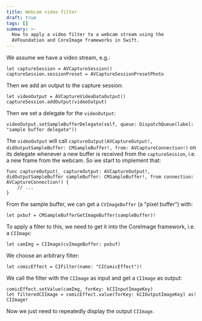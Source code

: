 ```yaml
---
title: Webcam video filter
draft: true
tags: []
summary: >-
  How to apply a video filter to a webcam stream using the
  AVFoundation and CoreImage frameworks in Swift.
---
```


We assume we have a video stream, e.g.:

```
let captureSession = AVCaptureSession()
captureSession.sessionPreset = AVCaptureSessionPresetPhoto
```

Then we add an output to the capture session:

```
let videoOutput = AVCaptureVideoDataOutput()
captureSession.addOutput(videoOutput)
```

Then we set a delegate for the `videoOutput`:

```
videoOutput.setSampleBufferDelegate(self, queue: DispatchQueue(label: "sample buffer delegate"))
```

The `videoOutput` will call
`captureOutput(AVCaptureOutput!, didOutputSampleBuffer: CMSampleBuffer!, from: AVCaptureConnection!)`
on its delegate whenever a new buffer is received from the `captureSession`,
i.e. a new frame from the webcam.
So we start to implement that:

```
func captureOutput(_ captureOutput: AVCaptureOutput!, didOutputSampleBuffer sampleBuffer: CMSampleBuffer!, from connection: AVCaptureConnection!) {
    // ...
}
```

From the sample buffer, we can get a `CVImageBuffer` (a "pixel buffer") with:

```
let pxbuf = CMSampleBufferGetImageBuffer(sampleBuffer)!
```

To apply a filter to this, we need to get it into the CoreImage framework, i.e. a `CIImage`:

```
let camImg = CIImage(cvImageBuffer: pxbuf)
```

We choose an arbitrary filter:

```
let comicEffect = CIFilter(name: "CIComicEffect")!
```

We call the filter with the `CIImage` as input and get a `CIImage` as output:

```
comicEffect.setValue(camImg, forKey: kCIInputImageKey)
let filteredCIImage = comicEffect.value(forKey: kCIOutputImageKey) as! CIImage!
```

Now we just need to repeatedly display the output `CIImage`.
